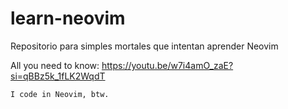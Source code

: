 # learn-neovim
Repositorio para simples mortales que intentan aprender Neovim

All you need to know: https://youtu.be/w7i4amO_zaE?si=qBBz5k_1fLK2WqdT

`I code in Neovim, btw.`
